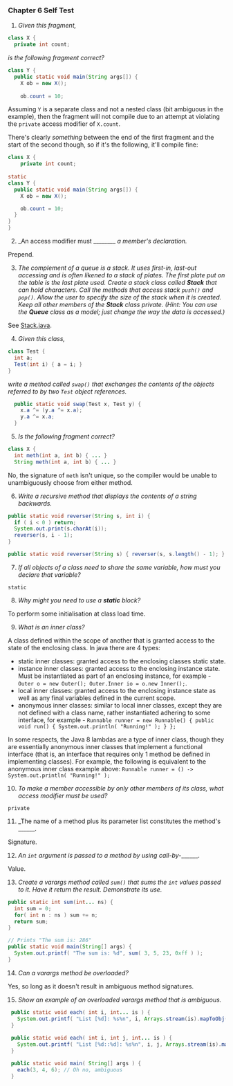 ### Chapter 6 Self Test

  1) _Given this fragment,_
```java
class X {
  private int count;
```

_is the following fragment correct?_

```java
class Y {
  public static void main(String args[]) {
    X ob = new X();
    
    ob.count = 10;
```

Assuming `Y` is a separate class and not a nested class (bit ambiguous in the example), then the fragment
will not compile due to an attempt at violating the `private` access modifier of `X.count`.

There's clearly _something_ between the end of the first fragment and the start of the second though, so 
if it's the following, it'll compile fine:

```java
class X {
	private int count;
	
static
class Y {
  public static void main(String args[]) {
    X ob = new X();

    ob.count = 10;
  }
}
}
```

  2) _An access modifier must ________ _a member's declaration._
  
Prepend.

  3) _The complement of a queue is a stack. It uses first-in, last-out accessing and is often likened to a
     stack of plates. The first plate put on the table is the last plate used. Create a stack class called
     **Stack** that can hold characters. Call the methods that access stack `push()` and `pop()`. Allow the
     user to specify the size of the stack when it is created. Keep all other members of the **Stack**
     class private. (Hint: You can use the **Queue** class as a model; just change the way the data is
     accessed.)_
     
See [Stack.java](src/org/java/training/Stack.java).

  4) _Given this class,_
```java
class Test {
  int a;
  Test(int i) { a = i; }
}
```

_write a method called `swap()` that exchanges the contents of the objects referred to by two `Test` object references._
    
```java
  public static void swap(Test x, Test y) {
    x.a ^= (y.a ^= x.a);
    y.a ^= x.a;
  }
```

  5) _Is the following fragment correct?_
```java
class X {
  int meth(int a, int b) { ... }
  String meth(int a, int b) { ... }
```

No, the signature of `meth` isn't unique, so the compiler would be unable to unambiguously choose from
either method.

  6) _Write a recursive method that displays the contents of a string backwards._
  
```java
public static void reverser(String s, int i) {
  if ( i < 0 ) return;
  System.out.print(s.charAt(i));
  reverser(s, i - 1);
}

public static void reverser(String s) { reverser(s, s.length() - 1); }
```

  7) _If all objects of a class need to share the same variable, how must you declare that variable?_
  
`static`

  8) _Why might you need to use a **static** block?_
  
To perform some initialisation at class load time.

  9) _What is an inner class?_
  
A class defined within the scope of another that is granted access to the state of the enclosing class.
In java there are 4 types:
  * static inner classes: granted access to the enclosing classes static state.
  * instance inner classes: granted access to the enclosing instance state. Must be instantiated as
    part of an enclosing instance, for example - `Outer o = new Outer(); Outer.Inner io = o.new Inner();`.
  * local inner classes: granted access to the enclosing instance state as well as any final variables
    defined in the current scope.
  * anonymous inner classes: similar to local inner classes, except they are not defined with a class
    name, rather instantiated adhering to some interface, for example -
    `Runnable runner = new Runnable() { public void run() { System.out.println( "Running!" ); } };`
    
In some respects, the Java 8 lambdas are a type of inner class, though they are essentially anonymous inner
classes that implement a functional interface (that is, an interface that requires only 1 method be defined
in implementing classes). For example, the following is equivalent to the anonymous inner class example
above: `Runnable runner = () -> System.out.println( "Running!" );`

 10) _To make a member accessible by only other members of its class, what access modifier must be used?_
 
`private`

 11) _The name of a method plus its parameter list constitutes the method's ______.
 
Signature.

 12) _An `int` argument is passed to a method by using call-by-_______.
 
Value.

 13) _Create a varargs method called `sum()` that sums the `int` values passed to it. Have it return the
     result. Demonstrate its use._
     
```java
public static int sum(int... ns) {
  int sum = 0;
  for( int n : ns ) sum += n;
  return sum;
}

// Prints "The sum is: 286"
public static void main(String[] args) {
  System.out.printf( "The sum is: %d", sum( 3, 5, 23, 0xff ) );
}
```

 14) _Can a varargs method be overloaded?_
 
Yes, so long as it doesn't result in ambiguous method signatures.

 15) _Show an example of an overloaded varargs method that is ambiguous._
 
 ```java
  public static void each( int i, int... is ) {
    System.out.printf( "List [%d]: %s%n", i, Arrays.stream(is).mapToObj(Integer::toString).collect(Collectors.joining(" ")) );
  }
	 
  public static void each( int i, int j, int... is ) {
    System.out.printf( "List [%d::%d]: %s%n", i, j, Arrays.stream(is).mapToObj(Integer::toString).collect(Collectors.joining(" ")) );
  }

  public static void main( String[] args ) {
    each(3, 4, 6); // Oh no, ambiguous
  }
 ```
 
